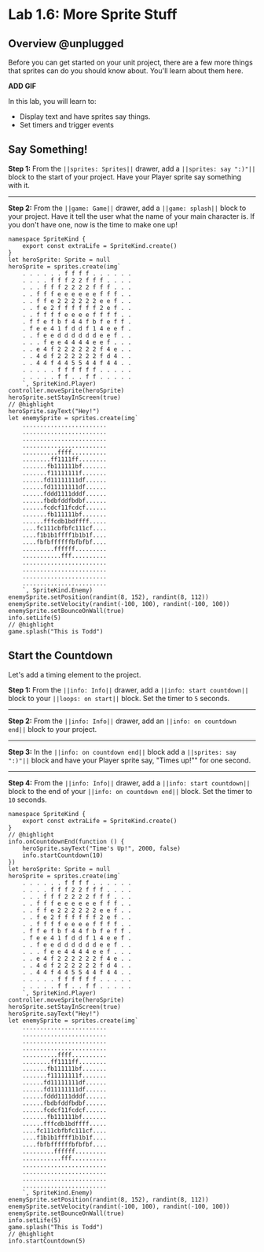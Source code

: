 # Lab 1.6: More Sprite Stuff

## Overview @unplugged

Before you can get started on your unit project, there are a few more things
that sprites can do you should know about. You'll learn about them here.

**ADD GIF**

In this lab, you will learn to:
- Display text and have sprites say things.
- Set timers and trigger events

## Say Something!

**Step 1:** From the ``||sprites: Sprites||`` drawer, add a ``||sprites: say ":)"||`` 
block to the start of your project. Have your Player sprite say something with it.

------------------------

**Step 2:** From the ``||game: Game||`` drawer, add a ``||game: splash||`` block
to your project. Have it tell the user what the name of your main character is. 
If you don't have one, now is the time to make one up!

```blocks
namespace SpriteKind {
    export const extraLife = SpriteKind.create()
}
let heroSprite: Sprite = null
heroSprite = sprites.create(img`
    . . . . . . f f f f . . . . . . 
    . . . . f f f 2 2 f f f . . . . 
    . . . f f f 2 2 2 2 f f f . . . 
    . . f f f e e e e e e f f f . . 
    . . f f e 2 2 2 2 2 2 e e f . . 
    . . f e 2 f f f f f f 2 e f . . 
    . . f f f f e e e e f f f f . . 
    . f f e f b f 4 4 f b f e f f . 
    . f e e 4 1 f d d f 1 4 e e f . 
    . . f e e d d d d d d e e f . . 
    . . . f e e 4 4 4 4 e e f . . . 
    . . e 4 f 2 2 2 2 2 2 f 4 e . . 
    . . 4 d f 2 2 2 2 2 2 f d 4 . . 
    . . 4 4 f 4 4 5 5 4 4 f 4 4 . . 
    . . . . . f f f f f f . . . . . 
    . . . . . f f . . f f . . . . . 
    `, SpriteKind.Player)
controller.moveSprite(heroSprite)
heroSprite.setStayInScreen(true)
// @highlight
heroSprite.sayText("Hey!")
let enemySprite = sprites.create(img`
    ........................
    ........................
    ........................
    ........................
    ..........ffff..........
    ........ff1111ff........
    .......fb111111bf.......
    .......f11111111f.......
    ......fd11111111df......
    ......fd11111111df......
    ......fddd1111dddf......
    ......fbdbfddfbdbf......
    ......fcdcf11fcdcf......
    .......fb111111bf.......
    ......fffcdb1bdffff.....
    ....fc111cbfbfc111cf....
    ....f1b1b1ffff1b1b1f....
    ....fbfbffffffbfbfbf....
    .........ffffff.........
    ...........fff..........
    ........................
    ........................
    ........................
    ........................
    `, SpriteKind.Enemy)
enemySprite.setPosition(randint(8, 152), randint(8, 112))
enemySprite.setVelocity(randint(-100, 100), randint(-100, 100))
enemySprite.setBounceOnWall(true)
info.setLife(5)
// @highlight
game.splash("This is Todd")
```

## Start the Countdown

Let's add a timing element to the project.

**Step 1:** From the ``||info: Info||`` drawer, add a ``||info: start countdown||``
block to your ``||loops: on start||`` block. Set the timer to `5` seconds.

------------------------

**Step 2:** From the ``||info: Info||`` drawer, add an ``||info: on countdown end||``
block to your project.

-----------------------

**Step 3:** In the ``||info: on countdown end||`` block add a 
``||sprites: say ":)"||`` block and have your Player sprite say, 
"Times up!"" for one second.

----------------------

**Step 4:** From the ``||info: Info||`` drawer, add a ``||info: start countdown||``
block to the end of your ``||info: on countdown end||`` block. Set the timer to 
`10` seconds.

```blocks
namespace SpriteKind {
    export const extraLife = SpriteKind.create()
}
// @highlight
info.onCountdownEnd(function () {
    heroSprite.sayText("Time's Up!", 2000, false)
    info.startCountdown(10)
})
let heroSprite: Sprite = null
heroSprite = sprites.create(img`
    . . . . . . f f f f . . . . . . 
    . . . . f f f 2 2 f f f . . . . 
    . . . f f f 2 2 2 2 f f f . . . 
    . . f f f e e e e e e f f f . . 
    . . f f e 2 2 2 2 2 2 e e f . . 
    . . f e 2 f f f f f f 2 e f . . 
    . . f f f f e e e e f f f f . . 
    . f f e f b f 4 4 f b f e f f . 
    . f e e 4 1 f d d f 1 4 e e f . 
    . . f e e d d d d d d e e f . . 
    . . . f e e 4 4 4 4 e e f . . . 
    . . e 4 f 2 2 2 2 2 2 f 4 e . . 
    . . 4 d f 2 2 2 2 2 2 f d 4 . . 
    . . 4 4 f 4 4 5 5 4 4 f 4 4 . . 
    . . . . . f f f f f f . . . . . 
    . . . . . f f . . f f . . . . . 
    `, SpriteKind.Player)
controller.moveSprite(heroSprite)
heroSprite.setStayInScreen(true)
heroSprite.sayText("Hey!")
let enemySprite = sprites.create(img`
    ........................
    ........................
    ........................
    ........................
    ..........ffff..........
    ........ff1111ff........
    .......fb111111bf.......
    .......f11111111f.......
    ......fd11111111df......
    ......fd11111111df......
    ......fddd1111dddf......
    ......fbdbfddfbdbf......
    ......fcdcf11fcdcf......
    .......fb111111bf.......
    ......fffcdb1bdffff.....
    ....fc111cbfbfc111cf....
    ....f1b1b1ffff1b1b1f....
    ....fbfbffffffbfbfbf....
    .........ffffff.........
    ...........fff..........
    ........................
    ........................
    ........................
    ........................
    `, SpriteKind.Enemy)
enemySprite.setPosition(randint(8, 152), randint(8, 112))
enemySprite.setVelocity(randint(-100, 100), randint(-100, 100))
enemySprite.setBounceOnWall(true)
info.setLife(5)
game.splash("This is Todd")
// @highlight
info.startCountdown(5)
```